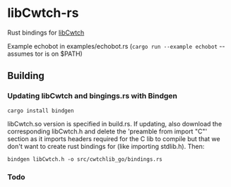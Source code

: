 # libCwtch-rs

Rust bindings for [libCwtch](https://git.openprivacy.ca/cwtch.im/libcwtch-go/)

Example echobot in examples/echobot.rs (`cargo run --example echobot` -- assumes tor is on $PATH)

## Building

### Updating libCwtch and bingings.rs with Bindgen 

```
cargo install bindgen
```

libCwtch.so version is specified in build.rs. If updating, also download the corresponding libCwtch.h and delete 
the 'preamble from import "C"' section as it imports headers required for the C lib to compile
but that we don't want to create rust bindings for (like importing stdlib.h). Then:

```
bindgen libCwtch.h -o src/cwtchlib_go/bindings.rs
```

### Todo
